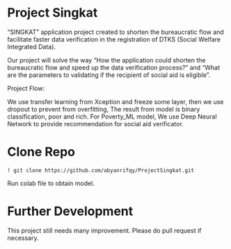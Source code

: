 # Project Singkat

“SINGKAT” application project created to shorten the bureaucratic flow and facilitate faster data verification in the registration of DTKS (Social Welfare Integrated Data). 

Our project will solve the way “How the application could shorten the bureaucratic flow and speed up the data verification process?” and “What are the parameters to validating if the recipient of social aid is eligible”.

Project Flow:

We use transfer learning from Xception and freeze some layer, then we use dropout to prevent from overfitting, 
The result from model is binary classification, poor and rich. For Poverty_ML model, We use Deep Neural Network to provide recommendation for social aid verificator. 

# Clone Repo

```
! git clone https://github.com/abyanrifqy/ProjectSingkat.git
```

Run colab file to obtain model. 
# Further Development

This project still needs many improvement. Please do pull request if necessary. 
